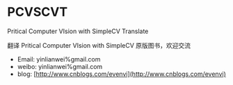 PCVSCVT
=======

Pritical Computer VIsion with SimpleCV Translate

翻译 Pritical Computer VIsion with SimpleCV 原版图书，欢迎交流

* Email: yinlianwei%gmail.com
* weibo: yinlianwei%gmail.com
* blog: [http://www.cnblogs.com/evenvi](http://www.cnblogs.com/evenvi)
